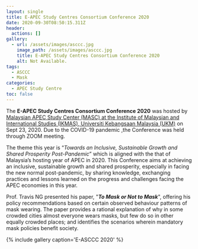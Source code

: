 ```yaml
---
layout: single
title: E-APEC Study Centres Consortium Conference 2020
date: 2020-09-30T08:50:15.311Z
header:
  actions: []
gallery:
  - url: /assets/images/asccc.jpg
    image_path: /assets/images/asccc.jpg
    title: E-APEC Study Centres Consortium Conference 2020
    alt: Not Available.
tags:
  - ASCCC
  - Mask
categories:
  - APEC Study Centre
toc: false
---
```

The **E-APEC Study Centres Consortium Conference 2020** was hosted by [Malaysian APEC Study Center (MASC) at the Institute of Malaysian and International Studies (IKMAS), Universiti Kebangsaan Malaysia (UKM)](http://www.ukm.my/ikmas/) on Sept 23, 2020. Due to the COVID-19 pandemic ,the Conference was held through ZOOM meeting. 

The theme this year is “*Towards an Inclusive, Sustainable Growth and Shared Prosperity Post-Pandemic*” which is aligned with the that of Malaysia’s hosting year of APEC in 2020. This Conference aims at achieving an inclusive, sustainable growth and shared prosperity, especially in facing the new normal post-pandemic, by sharing knowledge, exchanging practices and lessons learned on the progress and challenges facing the APEC economies in this year.

Prof. Travis NG presented his paper, "***To Mask or Not to Mask***", offering his policy recommendations based on  certain observed behaviour patterns of mask wearing. The paper provides a rational explanation of why in some crowded cities almost everyone wears masks, but few do so in other equally crowded places; and identifies the scenarios wherein mandatory mask policies benefit society.



{% include gallery caption='E-ASCCC 2020' %}
